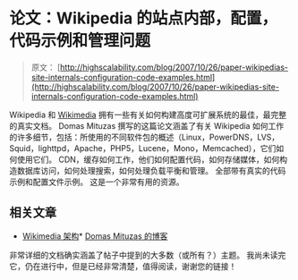 # 论文：Wikipedia 的站点内部，配置，代码示例和管理问题

> 原文： [http://highscalability.com/blog/2007/10/26/paper-wikipedias-site-internals-configuration-code-examples.html](http://highscalability.com/blog/2007/10/26/paper-wikipedias-site-internals-configuration-code-examples.html)

Wikipedia 和 [Wikimedia](http://highscalability.com/wikimedia-architecture) 拥有一些有关如何构建高度可扩展系统的最佳，最完整的真实文档。 Domas Mituzas 撰写的这篇论文涵盖了有关 Wikipedia 如何工作的许多细节，包括：所使用的不同软件包的概述（Linux，PowerDNS，LVS，Squid，lighttpd，Apache，PHP5，Lucene，Mono，Memcached），它们如何使用它们。 CDN，缓存如何工作，他们如何配置代码，如何存储媒体，如何构造数据库访问，如何处理搜索，如何处理负载平衡和管理。 全部带有真实的代码示例和配置文件示例。 这是一个非常有用的资源。

## 相关文章

*   [Wikimedia 架构](http://highscalability.com/wikimedia-architecture)*   [Domas Mituzas 的博客](http://dammit.lt)

非常详细的文档确实涵盖了帖子中提到的大多数（或所有？）主题。
我尚未读完它，仍在进行中，但是已经非常清楚，值得阅读，谢谢您的链接！